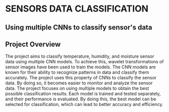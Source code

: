 # **SENSORS DATA CLASSIFICATION**

## Using multiple CNNs to classify sensor's data

## **Project Overview**


The project aims to classify temperature, humidity, and moisture sensor data using multiple CNN models. To achieve this, wavelet transformations of sensor images have been used to train the models. The CNN models are known for their ability to recognize patterns in data and classify them accurately. The project uses this property of CNNs to classify the sensor data. By doing so, it becomes easier to monitor and analyze the sensor data. The project focuses on using multiple models to obtain the best possible classification results. Each model is trained and tested separately, and their performance is evaluated. By doing this, the best model can be selected for classification, which can lead to better accuracy and efficiency.
